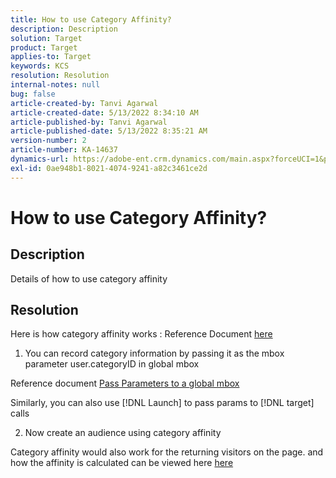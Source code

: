```yaml
---
title: How to use Category Affinity?
description: Description
solution: Target
product: Target
applies-to: Target
keywords: KCS
resolution: Resolution
internal-notes: null
bug: false
article-created-by: Tanvi Agarwal
article-created-date: 5/13/2022 8:34:10 AM
article-published-by: Tanvi Agarwal
article-published-date: 5/13/2022 8:35:21 AM
version-number: 2
article-number: KA-14637
dynamics-url: https://adobe-ent.crm.dynamics.com/main.aspx?forceUCI=1&pagetype=entityrecord&etn=knowledgearticle&id=12e0ef74-97d2-ec11-a7b5-00224809c27a
exl-id: 0ae948b1-8021-4074-9241-a82c3461ce2d
---
```

# How to use Category Affinity?

## Description


Details of how to use category affinity


## Resolution


Here is how category affinity works : Reference Document [here](https://docs.adobe.com/content/help/en/target/using/audiences/visitor-profiles/category-affinity.html "Click to follow link: https://docs.adobe.com/content/help/en/target/using/audiences/visitor-profiles/category-affinity.html")



1. You can record category information by passing it as the mbox parameter user.categoryID in global mbox

Reference document  [Pass Parameters to a global mbox](https://docs.adobe.com/help/en/target/using/implement-target/client-side/mbox-implement/global-mbox/pass-parameters-to-global-mbox.html "Click to follow link: https://docs.adobe.com/help/en/target/using/implement-target/client-side/mbox-implement/global-mbox/pass-parameters-to-global-mbox.html")

Similarly, you can also use [!DNL Launch] to pass params to [!DNL target] calls



2. Now create an audience using category affinity



Category affinity would also work for the returning visitors on the page. and how the affinity is calculated can be viewed here  [here](https://docs.adobe.com/content/help/en/target/using/audiences/visitor-profiles/category-affinity.html "Click to follow link: https://docs.adobe.com/content/help/en/target/using/audiences/visitor-profiles/category-affinity.html")
